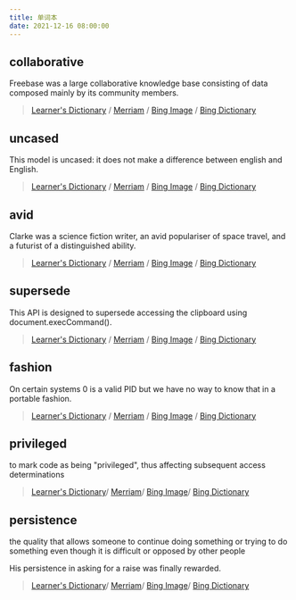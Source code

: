 ```yaml
---
title: 单词本
date: 2021-12-16 08:00:00
---
```


## collaborative

Freebase was a large collaborative knowledge base consisting of data composed mainly by its community members.

> [Learner's Dictionary](https://www.learnersdictionary.com/definition/collaborative) / [Merriam](https://www.merriam-webster.com/dictionary/collaborative) / [Bing Image](https://cn.bing.com/images/search?q=collaborative) / [Bing Dictionary](https://cn.bing.com/dict/search?q=collaborative)


## uncased

This model is uncased: it does not make a difference between english and English.

> [Learner's Dictionary](https://www.learnersdictionary.com/definition/uncased) / [Merriam](https://www.merriam-webster.com/dictionary/uncased) / [Bing Image](https://cn.bing.com/images/search?q=uncased) / [Bing Dictionary](https://cn.bing.com/dict/search?q=uncased)


## avid

Clarke was a science fiction writer, an avid populariser of space travel, and a futurist of a distinguished ability.


> [Learner's Dictionary](https://www.learnersdictionary.com/definition/avid) / [Merriam](https://www.merriam-webster.com/dictionary/avid) / [Bing Image](https://cn.bing.com/images/search?q=avid) / [Bing Dictionary](https://cn.bing.com/dict/search?q=avid)


## supersede 

This API is designed to supersede accessing the clipboard using document.execCommand().

> [Learner's Dictionary](https://www.learnersdictionary.com/definition/supersede ) / [Merriam](https://www.merriam-webster.com/dictionary/supersede ) / [Bing Image](https://cn.bing.com/images/search?q=supersede ) / [Bing Dictionary](https://cn.bing.com/dict/search?q=supersede )

## fashion

On certain systems 0 is a valid PID but we have no way to know that in a portable fashion.

> [Learner's Dictionary](https://www.learnersdictionary.com/definition/fashion) / [Merriam](https://www.merriam-webster.com/dictionary/fashion) / [Bing Image](https://cn.bing.com/images/search?q=fashion) / [Bing Dictionary](https://cn.bing.com/dict/search?q=fashion)

## privileged

to mark code as being "privileged", thus affecting subsequent access determinations

> [Learner's Dictionary](https://www.learnersdictionary.com/definition/privileged)/ [Merriam](https://www.merriam-webster.com/dictionary/privileged)/ [Bing Image](https://cn.bing.com/images/search?q=privileged)/ [Bing Dictionary](https://cn.bing.com/dict/search?q=privileged)

## persistence

the quality that allows someone to continue doing something or trying to do something even though it is difficult or opposed by other people

His persistence in asking for a raise was finally rewarded.

> [Learner's Dictionary](https://www.learnersdictionary.com/definition/persistence)/ [Merriam](https://www.merriam-webster.com/dictionary/persistence)/ [Bing Image](https://cn.bing.com/images/search?q=persistence)/ [Bing Dictionary](https://cn.bing.com/dict/search?q=persistence)
